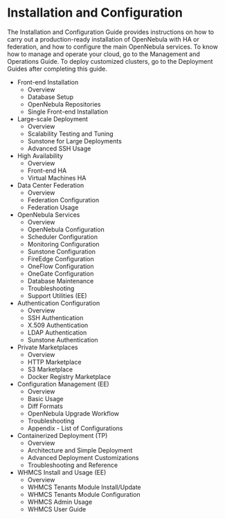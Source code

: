 # Installation and Configuration

The Installation and Configuration Guide provides instructions on how to carry out a production-ready installation of OpenNebula with HA or federation, and how to configure the main OpenNebula services. To know how to manage and operate your cloud, go to the Management and Operations Guide. To deploy customized clusters, go to the Deployment Guides after completing this guide.

* Front-end Installation
  * Overview
  * Database Setup
  * OpenNebula Repositories
  * Single Front-end Installation
* Large-scale Deployment
  * Overview
  * Scalability Testing and Tuning
  * Sunstone for Large Deployments
  * Advanced SSH Usage
* High Availability
  * Overview
  * Front-end HA
  * Virtual Machines HA
* Data Center Federation
  * Overview
  * Federation Configuration
  * Federation Usage
* OpenNebula Services
  * Overview
  * OpenNebula Configuration
  * Scheduler Configuration
  * Monitoring Configuration
  * Sunstone Configuration
  * FireEdge Configuration
  * OneFlow Configuration
  * OneGate Configuration
  * Database Maintenance
  * Troubleshooting
  * Support Utilities (EE)
* Authentication Configuration
  * Overview
  * SSH Authentication
  * X.509 Authentication
  * LDAP Authentication
  * Sunstone Authentication
* Private Marketplaces
  * Overview
  * HTTP Marketplace
  * S3 Marketplace
  * Docker Registry Marketplace
* Configuration Management (EE)
  * Overview
  * Basic Usage
  * Diff Formats
  * OpenNebula Upgrade Workflow
  * Troubleshooting
  * Appendix - List of Configurations
* Containerized Deployment (TP)
  * Overview
  * Architecture and Simple Deployment
  * Advanced Deployment Customizations
  * Troubleshooting and Reference
* WHMCS Install and Usage (EE)
  * Overview
  * WHMCS Tenants Module Install/Update
  * WHMCS Tenants Module Configuration
  * WHMCS Admin Usage
  * WHMCS User Guide
